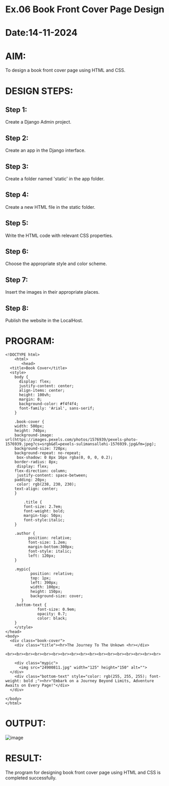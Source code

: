 # Ex.06 Book Front Cover Page Design
# Date:14-11-2024
# AIM:
To design a book front cover page using HTML and CSS.

# DESIGN STEPS:
## Step 1:
Create a Django Admin project.

## Step 2:
Create an app in the Django interface.

## Step 3:
Create a folder named 'static' in the app folder.

## Step 4:
Create a new HTML file in the static folder.

## Step 5:
Write the HTML code with relevant CSS properties.

## Step 6:
Choose the appropriate style and color scheme.

## Step 7:
Insert the images in their appropriate places.

## Step 8:
Publish the website in the LocalHost.

# PROGRAM:
```
<!DOCTYPE html>
    <html>
       <head>
  <title>Book Cover</title>
  <style>
    body {
      display: flex;
      justify-content: center;
      align-items: center;
      height: 100vh;
      margin: 0;
      background-color: #f4f4f4;
      font-family: 'Arial', sans-serif;
    }
    
    .book-cover {
    width: 500px;
    height: 740px;
    background-image: url(https://images.pexels.com/photos/1576939/pexels-photo-1576939.jpeg?cs=srgb&dl=pexels-sulimansallehi-1576939.jpg&fm=jpg);
    background-size: 720px;
    background-repeat: no-repeat;
     box-shadow: 0 8px 16px rgba(0, 0, 0, 0.2);
    border-radius: 8px;
     display: flex;
    flex-direction: column;
     justify-content: space-between;
    padding: 20px;
     color: rgb(238, 230, 230);
    text-align: center;
    }
    
        .title {
        font-size: 2.7em;
        font-weight: bold;
        margin-top: 50px;
        font-style:italic;
    }
    
    .author {
          position: relative;
          font-size: 1.2em;
          margin-bottom:300px;
          font-style: italic;
          left: 120px;
    }

    .mypic{
           position: relative;
           top: 1px;
           left: 390px;
           width: 100px;
           height: 150px;
           background-size: cover;
       }
    .bottom-text {
              font-size: 0.9em;
              opacity: 0.7;
              color: black;
    }
    </style>
</head>
<body>
  <div class="book-cover">
    <div class="title"><hr>The Journey To The Unkown <hr></div>

<br><br><br><br><br><br><br><br><br><br><br><br><br><br><br><br><br>

    <div class="mypic">
      <img src="24900811.jpg" width="125" height="150" alt="">
  </div>
    <div class="bottom-text" style="color: rgb(255, 255, 255); font-weight: bold ;"><hr>"Embark on a Journey Beyond Limits, Adventure Awaits on Every Page!"</div>
  </div>
  
</body>
</html>

```



# OUTPUT:
![image](https://github.com/user-attachments/assets/55cd8e7b-a2ec-488a-a6ee-36709b3dfe58)
# RESULT:
The program for designing book front cover page using HTML and CSS is completed successfully.
